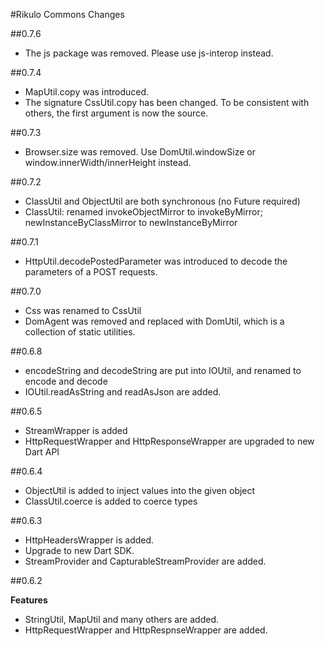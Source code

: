 #Rikulo Commons Changes

##0.7.6

* The js package was removed. Please use js-interop instead.

##0.7.4

* MapUtil.copy was introduced.
* The signature CssUtil.copy has been changed. To be consistent with others, the first argument is now the source.

##0.7.3

* Browser.size was removed. Use DomUtil.windowSize or window.innerWidth/innerHeight instead.

##0.7.2

* ClassUtil and ObjectUtil are both synchronous (no Future required)
* ClassUtil: renamed invokeObjectMirror to invokeByMirror; newInstanceByClassMirror to newInstanceByMirror

##0.7.1

* HttpUtil.decodePostedParameter was introduced to decode the parameters of a POST requests.

##0.7.0

* Css was renamed to CssUtil
* DomAgent was removed and replaced with DomUtil, which is a collection of static utilities.

##0.6.8

* encodeString and decodeString are put into IOUtil, and renamed to encode and decode
* IOUtil.readAsString and readAsJson are added.

##0.6.5

* StreamWrapper is added
* HttpRequestWrapper and HttpResponseWrapper are upgraded to new Dart API

##0.6.4

* ObjectUtil is added to inject values into the given object
* ClassUtil.coerce is added to coerce types

##0.6.3

* HttpHeadersWrapper is added.
* Upgrade to new Dart SDK.
* StreamProvider and CapturableStreamProvider are added.

##0.6.2

**Features**

* StringUtil, MapUtil and many others are added.
* HttpRequestWrapper and HttpRespnseWrapper are added.
